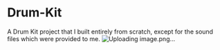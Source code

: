 # Drum-Kit
A Drum Kit project that I built entirely from scratch, except for the sound files which were provided to me.
![Uploading image.png…]()
